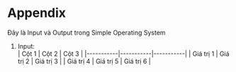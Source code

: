 # Appendix
Đây là Input và Output trong Simple Operating System
1. Input:  
| Cột 1     | Cột 2     | Cột 3     |
|-----------|-----------|-----------|
| Giá trị 1 | Giá trị 2 | Giá trị 3 |
| Giá trị 4 | Giá trị 5 | Giá trị 6 |
